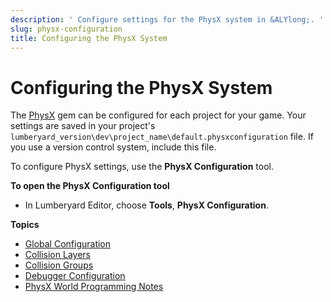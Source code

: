 ```yaml
---
description: ' Configure settings for the PhysX system in &ALYlong;. '
slug: physx-configuration
title: Configuring the PhysX System
---
```

# Configuring the PhysX System<a name="physx-configuration"></a>

The [PhysX](gems-system-gem-physx.md) gem can be configured for each project for your game\. Your settings are saved in your project's `lumberyard_version\dev\project_name\default.physxconfiguration` file\. If you use a version control system, include this file\.

To configure PhysX settings, use the **PhysX Configuration** tool\.

**To open the PhysX Configuration tool**
+ In Lumberyard Editor, choose **Tools**, **PhysX Configuration**\.

**Topics**
+ [Global Configuration](physx-configuration-global.md)
+ [Collision Layers](physx-configuration-collision-layers.md)
+ [Collision Groups](physx-configuration-collision-groups.md)
+ [Debugger Configuration](physx-configuration-debugger.md)
+ [PhysX World Programming Notes](physx-configuration-physx-world-programming-notes.md)